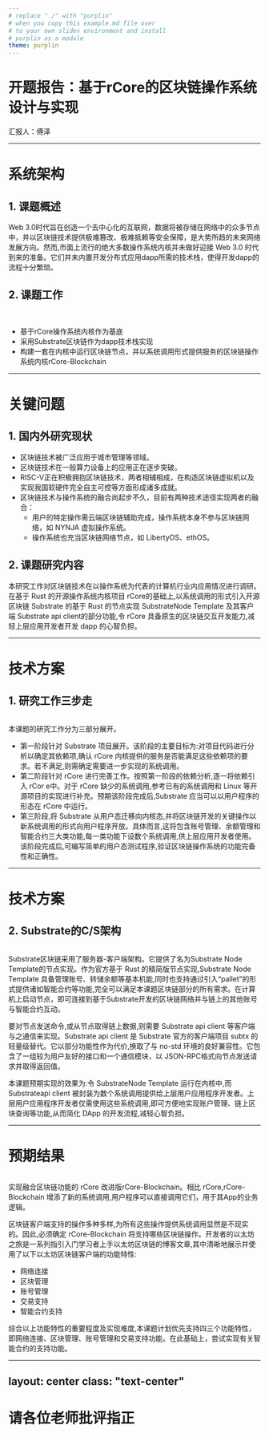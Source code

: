 ```yaml
---
# replace "./" with "purplin"
# when you copy this example.md file over
# to your own slidev environment and install
# purplin as a module
theme: purplin
---
```


# 开题报告：基于rCore的区块链操作系统设计与实现
<p>
  汇报人：傅泽
</p>

<!-- <div class="pt-12">
  <span @click="next" class="px-2 p-1 rounded cursor-pointer hover:bg-white hover:bg-opacity-10">
    Press Space for next page <carbon:arrow-right class="inline"/>
  </span>
</div> -->

<BarBottom  title="基于rCore的区块链操作系统设计与实现">
  <Item text="系统架构">
    <carbon:link />
  </Item>
  <Item text="关键问题">
    <carbon:link />
  </Item>
  <Item text="技术方案">
    <carbon:link />
  </Item>
  <Item text="预期结果">
    <carbon:link />
  </Item>
</BarBottom>

---

# 系统架构

## 1. 课题概述

Web 3.0时代旨在创造一个去中心化的互联网，数据将被存储在网络中的众多节点中，并以区块链技术提供极难篡改、极难抵赖等安全保障，是大势所趋的未来网络发展方向。然而,市面上流行的绝大多数操作系统内核并未做好迎接 Web 3.0 时代到来的准备。它们并未内置开发分布式应用dapp所需的技术栈，使得开发dapp的流程十分繁琐。

## 2. 课题工作
<br>

- 基于rCore操作系统内核作为基底
- 采用Substrate区块链作为dapp技术栈实现
- 构建一套在内核中运行区块链节点，并以系统调用形式提供服务的区块链操作系统内核rCore-Blockchain

<BarBottom  title="基于rCore的区块链操作系统设计与实现">
  <Item text="系统架构">
    <carbon:link />
  </Item>
  <Item text="关键问题">
    <carbon:link />
  </Item>
  <Item text="技术方案">
    <carbon:link />
  </Item>
  <Item text="预期结果">
    <carbon:link />
  </Item>
</BarBottom>

---

# 关键问题

## 1. 国内外研究现状
<p></p>

- 区块链技术被广泛应用于城市管理等领域。
- 区块链技术在一般算力设备上的应用正在逐步突破。
- RISC-V正在积极拥抱区块链技术，两者相辅相成，在构造区块链虚拟机以及实现我国软硬件完全自主可控等方面形成诸多成就。
- 区块链技术与操作系统的融合尚起步不久，目前有两种技术途径实现两者的融合：
  - 用户的特定操作需云端区块链辅助完成，操作系统本身不参与区块链网络，如 NYNJA 虚拟操作系统。
  - 操作系统也充当区块链网络节点，如 LibertyOS、ethOS。

<BarBottom  title="基于rCore的区块链操作系统设计与实现">
</BarBottom>

## 2. 课题研究内容

本研究工作对区块链技术在以操作系统为代表的计算机行业内应用情况进行调研。在基于 Rust 的开源操作系统内核项目 rCore的基础上,以系统调用的形式引入开源区块链 Substrate 的基于 Rust 的节点实现 SubstrateNode Template 及其客户端 Substrate api client的部分功能,令 rCore 具备原生的区块链交互开发能力,减轻上层应用开发者开发 dapp 的心智负担。

<BarBottom  title="基于rCore的区块链操作系统设计与实现">
  <Item text="系统架构">
    <carbon:link />
  </Item>
  <Item text="关键问题">
    <carbon:link />
  </Item>
  <Item text="技术方案">
    <carbon:link />
  </Item>
  <Item text="预期结果">
    <carbon:link />
  </Item>
</BarBottom>

---

# 技术方案

## 1. 研究工作三步走

<img>

本课题的研究工作分为三部分展开。

- 第一阶段针对 Substrate 项目展开。该阶段的主要目标为:对项目代码进行分析以确定其依赖项,确认 rCore 内核提供的服务是否能满足这些依赖项的要求。若不满足,则需确定需要进一步实现的系统调用。
- 第二阶段针对 rCore 进行完善工作。按照第一阶段的依赖分析,逐一将依赖引入 rCor e中。对于 rCore 缺少的系统调用,参考已有的系统调用和 Linux 等开源项目的实现进行补充。预期该阶段完成后,Substrate 应当可以以用户程序的形态在 rCore 中运行。
- 第三阶段,将 Substrate 从用户态迁移向内核态,并将区块链开发的关键操作以新系统调用的形式向用户程序开放。具体而言,这将包含账号管理、余额管理和智能合约三大类功能,每一类功能下设数个系统调用,供上层应用开发者使用。该阶段完成后,可编写简单的用户态测试程序,验证区块链操作系统的功能完备性和正确性。

<BarBottom  title="基于rCore的区块链操作系统设计与实现">
  <Item text="系统架构">
    <carbon:link />
  </Item>
  <Item text="关键问题">
    <carbon:link />
  </Item>
  <Item text="技术方案">
    <carbon:link />
  </Item>
  <Item text="预期结果">
    <carbon:link />
  </Item>
</BarBottom>

---

# 技术方案

## 2. Substrate的C/S架构

<img>

Substrate区块链采用了服务器-客户端架构。它提供了名为Substrate Node Template的节点实现。作为官方基于 Rust 的精简版节点实现,Substrate Node Template 具备管理账号、转储余额等基本机能,同时也支持通过引入“pallet”的形式提供诸如智能合约等功能,完全可以满足本课题区块链部分的所有需求。在计算机上启动节点，即可连接到基于Substrate开发的区块链网络并与链上的其他账号与智能合约互动。

要对节点发送命令,或从节点取得链上数据,则需要 Substrate api client 等客户端与之通信来实现。Substrate api client 是 Substrate 官方的客户端项目 subtx 的轻量级替代。它以部分功能性作为代价,换取了与 no-std 环境的良好兼容性。它包含了一组较为用户友好的接口和一个通信模块，以 JSON-RPC格式向节点发送请求并取得返回值。

本课题预期实现的效果为:令 SubstrateNode Template 运行在内核中,而 Substrateapi client 被封装为数个系统调用提供给上层用户应用程序开发者。上层用户应用程序开发者仅需使用这些系统调用,即可方便地实现账户管理、链上区块查询等功能,从而简化 DApp 的开发流程,减轻心智负担。

<BarBottom  title="基于rCore的区块链操作系统设计与实现">
  <Item text="系统架构">
    <carbon:link />
  </Item>
  <Item text="关键问题">
    <carbon:link />
  </Item>
  <Item text="技术方案">
    <carbon:link />
  </Item>
  <Item text="预期结果">
    <carbon:link />
  </Item>
</BarBottom>

---

# 预期结果

<img>

实现融合区块链功能的 rCore 改进版rCore-Blockchain。相比 rCore,rCore-Blockchain 增添了新的系统调用,用户程序可以直接调用它们，用于其App的业务逻辑。

区块链客户端支持的操作多种多样,为所有这些操作提供系统调用显然是不现实的。因此,必须确定 rCore-Blockchain 将支持哪些区块链操作。开发者的以太坊之旅是一系列指引入门学习者上手以太坊区块链的博客文章,其中清晰地展示并使用了以下以太坊区块链客户端的功能特性:

- 网络连接
- 区块管理
- 账号管理
- 交易支持
- 智能合约支持

综合以上功能特性的重要程度及实现难度,本课题计划优先支持四三个功能特性，即网络连接、区块管理、账号管理和交易支持功能。在此基础上，尝试实现有关智能合约的支持功能。

<BarBottom  title="基于rCore的区块链操作系统设计与实现">
  <Item text="系统架构">
    <carbon:link />
  </Item>
  <Item text="关键问题">
    <carbon:link />
  </Item>
  <Item text="技术方案">
    <carbon:link />
  </Item>
  <Item text="预期结果">
    <carbon:link />
  </Item>
</BarBottom>

---
layout: center
class: "text-center"
---

# 请各位老师批评指正

<BarBottom  title="基于rCore的区块链操作系统设计与实现">
  <Item text="系统架构">
    <carbon:link />
  </Item>
  <Item text="关键问题">
    <carbon:link />
  </Item>
  <Item text="技术方案">
    <carbon:link />
  </Item>
  <Item text="预期结果">
    <carbon:link />
  </Item>
</BarBottom>
